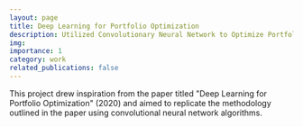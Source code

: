 ```yaml
---
layout: page
title: Deep Learning for Portfolio Optimization
description: Utilized Convolutionary Neural Network to Optimize Portfolio's Sharpe Ratio. 
img:
importance: 1
category: work
related_publications: false
---
```


This project drew inspiration from the paper titled "Deep Learning for Portfolio Optimization" (2020) and aimed to replicate the methodology outlined in the paper using convolutional neural network algorithms.
